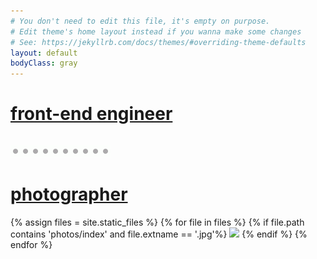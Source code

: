 ```yaml
---
# You don't need to edit this file, it's empty on purpose.
# Edit theme's home layout instead if you wanna make some changes
# See: https://jekyllrb.com/docs/themes/#overriding-theme-defaults
layout: default
bodyClass: gray
---
```

<div class="overlay"></div>
<div class="homepage">
    <a href="/frontend/" class="section">
        <h1 id="engineer-header">front-end engineer</h1>
        <pre><code class="javascript"></code></pre>
    </a>
    <a href="/photographer/" class="section">
        <img src="/images/horizontal_loading.gif" alt="loading" id="loading_imgs" class="hide loading_horizontal" />
        <h1 id="photographer-header">photographer</h1>
        <div id="JustifiedGallery" class="gallery"></div>
    </a>
</div>
<div id="originals">
{% assign files = site.static_files %}
    {% for file in files %}
        {% if file.path contains 'photos/index' and file.extname == '.jpg'%}
            <a href="{{file.path}}"><img src="{{file.path}}" class="thumbnail" /></a>
        {% endif %}
    {% endfor %}
</div>
<link rel="stylesheet" href="/css/tomorrow.css">
<script type="text/javascript" src="/js/highlight.pack.js"></script>
<script type="text/javascript" src="/js/slideshow.js"></script>
<script language="JavaScript">
    var showImagesOnComplete = false;
    var state = 0;

    var loadImageCode ="var images = loadAllImages();\n\n";

    var showImageCode =
"_.foreach(images, function (image) {\n\
  image.show();\n\
});";

    var showEngineerTextCode = "\n\n\ndisplayText('front-end engineer');\n\n"

    var showPhotographerTextCode = "displayText('photographer');";

    nextStep();

    $(window).load(function() {
        var isMobile = $(window).width() < 768;
        var headerHeight = 185;

        randomize($("#originals"));

        slideshow.setupGallery({
            margin: 2,
            maxThumbnailHeight: isMobile ? 100 : 200,
            calcGalleryMaxHeight: function(){
                return isMobile ? 
                        ($(window).height() - headerHeight)/2 : 
                        $(window).height() - headerHeight
            },
            onComplete: function() {
                if (showImagesOnComplete)
                    fadeInImages();
            }
        });
    });

    function randomize(parent) {
        var divs = parent.children();
        while (divs.length) {
            parent.append(divs.splice(Math.floor(Math.random() * divs.length), 1)[0]);
        }
    }

    function fadeInImages() {
        var images = $('.gallery a');
        if (!images.length) {
            showImagesOnComplete = true;
            return;
        }
        $('#loading_imgs').css('display', 'none');
        var cursor = $('<span>').text('|');
        var i = 0;
        var imageInterval = setInterval(function () {
            $(images.get(i)).css('opacity', 1);
            i++;
            if (i >= images.length) {
                clearInterval(imageInterval);
                nextStep();
            }
        }, 400);
    }

    function nextStep() {
        state++;
        switch (state) {
            case 1: addCode($('code'), loadImageCode); break;
            case 2:
                $('#loading_imgs').css('display', 'block');
                addCode($('code'), showImageCode);
                break;
            case 3: fadeInImages(); break;
            case 4: addCode($('code'), showEngineerTextCode); break;
            case 5: 
                $('#engineer-header').addClass('show');
                $('code').addClass('dim');
                setTimeout(function() {
                    addCode($('code'), showPhotographerTextCode);
                }, 1000);
                break;
            case 6:
                $('#photographer-header').addClass('show');
                $('.gallery').addClass('dim show-all-images');
                break;
        }
    }


    function addCode(container, code) {
        var prevCode = container.text().slice(0, -1);
        typeCode(container, prevCode + code, prevCode.length);
    }

    function typeCode(container, code, i) {

        container.html(code.substring(0, i));

        if (i <= code.length) {
            var waitTime = code.charAt(i) === ' '? 100:  40;
            container.append('|');
            setTimeout(function() {
                typeCode(container, code, i+1);
            }, waitTime);
        } else {
            container.append('<span class="typed-cursor">|</span>');
            nextStep();
        }
        hljs.highlightBlock(container.get(0));
    }
</script>
